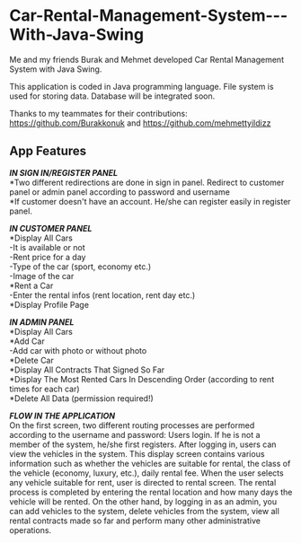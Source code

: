 # Car-Rental-Management-System---With-Java-Swing

Me and my friends Burak and Mehmet developed Car Rental Management System with Java Swing. <br />

This application is coded in Java programming language. File system is used for storing data. Database will be integrated soon. <br />

Thanks to my teammates for their contributions: https://github.com/Burakkonuk and https://github.com/mehmettyildizz

## App Features
***IN SIGN IN/REGISTER PANEL***<br />
*Two different redirections are done in sign in panel. Redirect to customer panel or admin panel according to password and username<br />
*If customer doesn't have an account. He/she can register easily in register panel.

***IN CUSTOMER PANEL***<br />
*Display All Cars <br />
-It is available or not <br />
-Rent price for a day <br />
-Type of the car (sport, economy etc.) <br />
-Image of the car <br />
*Rent a Car <br />
-Enter the rental infos (rent location, rent day etc.) <br />
*Display Profile Page <br />


***IN ADMIN PANEL***<br />
*Display All Cars <br />
*Add Car <br />
-Add car with photo or without photo <br />
*Delete Car <br />
*Display All Contracts That Signed So Far <br />
*Display The Most Rented Cars In Descending Order (according to rent times for each car) <br />
*Delete All Data (permission required!) <br />

***FLOW IN THE APPLICATION***<br />
On the first screen, two different routing processes are performed according to the username and password:
Users login. If he is not a member of the system, he/she first registers. After logging in, users can view the vehicles in the system. This display screen contains various information such as whether the vehicles are suitable for rental, the class of the vehicle (economy, luxury, etc.), daily rental fee. When the user selects any vehicle suitable for rent, user is directed to rental screen. The rental process is completed by entering the rental location and how many days the vehicle will be rented. On the other hand, by logging in as an admin, you can add vehicles to the system, delete vehicles from the system, view all rental contracts made so far and perform many other administrative operations.
